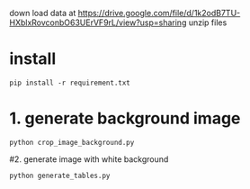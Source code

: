 down load data at https://drive.google.com/file/d/1k2odB7TU-HXblxRovconbO63UErVF9rL/view?usp=sharing
unzip files

# install
```
pip install -r requirement.txt
```
# 1. generate background image

```
python crop_image_background.py
```

#2. generate image with white background
```
python generate_tables.py
```